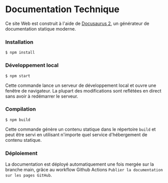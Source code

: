 # Documentation Technique

Ce site Web est construit à l'aide de [Docusaurus 2](https://docusaurus.io/), un générateur de documentation statique moderne.

### Installation

```
$ npm install
```

### Développement local

```
$ npm start
```

Cette commande lance un serveur de développement local et ouvre une fenêtre de navigateur. La plupart des modifications sont reflétées en direct sans avoir à redémarrer le serveur.

### Compilation

```
$ npm build
```

Cette commande génère un contenu statique dans le répertoire `build` et peut être servi en utilisant n'importe quel service d'hébergement de contenu statique.

### Déploiement

La documentation est déployé automatiquement une fois mergée sur la branche main, grâce au workflow Github Actions `Publier la documentation sur les pages GitHub`.

